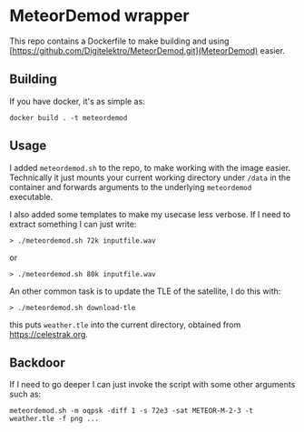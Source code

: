 # MeteorDemod wrapper

This repo contains a Dockerfile to make building and using [https://github.com/Digitelektro/MeteorDemod.git](MeteorDemod) easier.

## Building

If you have docker, it's as simple as:

```
docker build . -t meteordemod
```

## Usage

I added `meteordemod.sh` to the repo, to make working with the image easier. Technically it just mounts your current 
working directory under `/data` in the container and forwards arguments to the underlying `meteordemod` executable.

I also added some templates to make my usecase less verbose. If I need to extract something I can just write:

```
> ./meteordemod.sh 72k inputfile.wav 
```
or

```
> ./meteordemod.sh 80k inputfile.wav
```

An other common task is to update the TLE of the satellite, I do this with:

```
> ./meteordemod.sh download-tle
```

this puts `weather.tle` into the current directory, obtained from https://celestrak.org.

## Backdoor 

If I need to go deeper I can just invoke the script with some other arguments such as:

```
meteordemod.sh -m oqpsk -diff 1 -s 72e3 -sat METEOR-M-2-3 -t weather.tle -f png ...
```
